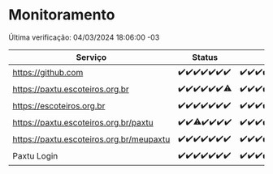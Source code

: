 # Monitoramento

Última verificação: 04/03/2024 18:06:00 -03

|Serviço|Status|Últimas 24h|
|---|---|---|
|https://github.com|<span title="2024-02-26: OK=24">✔️</span><span title="2024-02-27: OK=24">✔️</span><span title="2024-02-28: OK=24">✔️</span><span title="2024-02-29: OK=24">✔️</span><span title="2024-03-01: OK=24">✔️</span><span title="2024-03-02: OK=24">✔️</span><span title="2024-03-03: OK=22">✔️</span>|<span title="03/03/2024 19:03:00 -03 : 200">✔️</span><span title="03/03/2024 20:04:00 -03 : 200">✔️</span><span title="03/03/2024 21:30:00 -03 : 200">✔️</span><span title="03/03/2024 22:55:00 -03 : 200">✔️</span><span title="03/03/2024 23:55:00 -03 : 200">✔️</span><span title="04/03/2024 00:37:00 -03 : 200">✔️</span><span title="04/03/2024 01:34:00 -03 : 200">✔️</span><span title="04/03/2024 02:40:00 -03 : 200">✔️</span><span title="04/03/2024 03:54:00 -03 : 200">✔️</span><span title="04/03/2024 04:19:00 -03 : 200">✔️</span><span title="04/03/2024 06:25:00 -03 : 200">✔️</span><span title="04/03/2024 08:18:00 -03 : 200">✔️</span><span title="04/03/2024 09:17:00 -03 : 200">✔️</span><span title="04/03/2024 10:08:00 -03 : 200">✔️</span><span title="04/03/2024 11:05:00 -03 : 200">✔️</span><span title="04/03/2024 12:07:00 -03 : 200">✔️</span><span title="04/03/2024 13:08:00 -03 : 200">✔️</span><span title="04/03/2024 14:06:00 -03 : 200">✔️</span><span title="04/03/2024 15:08:00 -03 : 200">✔️</span><span title="04/03/2024 16:03:00 -03 : 200">✔️</span><span title="04/03/2024 17:06:00 -03 : 200">✔️</span><span title="04/03/2024 18:06:00 -03 : 200">✔️</span>|
|https://paxtu.escoteiros.org.br|<span title="2024-02-26: OK=24">✔️</span><span title="2024-02-27: OK=24">✔️</span><span title="2024-02-28: OK=24">✔️</span><span title="2024-02-29: OK=24">✔️</span><span title="2024-03-01: OK=24">✔️</span><span title="2024-03-02: OK=24">✔️</span><span title="2024-03-03: OK=21, Falhas=1">⚠️</span>|<span title="03/03/2024 19:03:00 -03 : 200">✔️</span><span title="03/03/2024 20:04:00 -03 : 200">✔️</span><span title="03/03/2024 21:30:00 -03 : 200">✔️</span><span title="03/03/2024 22:55:00 -03 : 200">✔️</span><span title="03/03/2024 23:55:00 -03 : 200">✔️</span><span title="04/03/2024 00:37:00 -03 : 200">✔️</span><span title="04/03/2024 01:34:00 -03 : 200">✔️</span><span title="04/03/2024 02:40:00 -03 : 200">✔️</span><span title="04/03/2024 03:54:00 -03 : 200">✔️</span><span title="04/03/2024 04:19:00 -03 : 200">✔️</span><span title="04/03/2024 06:25:00 -03 : 200">✔️</span><span title="04/03/2024 08:18:00 -03 : 200">✔️</span><span title="04/03/2024 09:17:00 -03 : 200">✔️</span><span title="04/03/2024 10:08:00 -03 : 0">❌</span><span title="04/03/2024 11:05:00 -03 : 200">✔️</span><span title="04/03/2024 12:07:00 -03 : 200">✔️</span><span title="04/03/2024 13:08:00 -03 : 200">✔️</span><span title="04/03/2024 14:06:00 -03 : 200">✔️</span><span title="04/03/2024 15:08:00 -03 : 200">✔️</span><span title="04/03/2024 16:03:00 -03 : 200">✔️</span><span title="04/03/2024 17:06:00 -03 : 200">✔️</span><span title="04/03/2024 18:06:00 -03 : 200">✔️</span>|
|https://escoteiros.org.br|<span title="2024-02-26: OK=24">✔️</span><span title="2024-02-27: OK=24">✔️</span><span title="2024-02-28: OK=24">✔️</span><span title="2024-02-29: OK=24">✔️</span><span title="2024-03-01: OK=24">✔️</span><span title="2024-03-02: OK=24">✔️</span><span title="2024-03-03: OK=22">✔️</span>|<span title="03/03/2024 19:03:00 -03 : 200">✔️</span><span title="03/03/2024 20:04:00 -03 : 200">✔️</span><span title="03/03/2024 21:30:00 -03 : 200">✔️</span><span title="03/03/2024 22:55:00 -03 : 200">✔️</span><span title="03/03/2024 23:55:00 -03 : 200">✔️</span><span title="04/03/2024 00:37:00 -03 : 200">✔️</span><span title="04/03/2024 01:34:00 -03 : 200">✔️</span><span title="04/03/2024 02:40:00 -03 : 200">✔️</span><span title="04/03/2024 03:54:00 -03 : 200">✔️</span><span title="04/03/2024 04:19:00 -03 : 200">✔️</span><span title="04/03/2024 06:25:00 -03 : 200">✔️</span><span title="04/03/2024 08:18:00 -03 : 200">✔️</span><span title="04/03/2024 09:17:00 -03 : 200">✔️</span><span title="04/03/2024 10:08:00 -03 : 200">✔️</span><span title="04/03/2024 11:05:00 -03 : 403">❌</span><span title="04/03/2024 12:07:00 -03 : 200">✔️</span><span title="04/03/2024 13:08:00 -03 : 200">✔️</span><span title="04/03/2024 14:06:00 -03 : 200">✔️</span><span title="04/03/2024 15:08:00 -03 : 200">✔️</span><span title="04/03/2024 16:03:00 -03 : 200">✔️</span><span title="04/03/2024 17:06:00 -03 : 200">✔️</span><span title="04/03/2024 18:06:00 -03 : 200">✔️</span>|
|https://paxtu.escoteiros.org.br/paxtu|<span title="2024-02-26: OK=24">✔️</span><span title="2024-02-27: OK=24">✔️</span><span title="2024-02-28: OK=23, Falhas=1">⚠️</span><span title="2024-02-29: OK=24">✔️</span><span title="2024-03-01: OK=24">✔️</span><span title="2024-03-02: OK=24">✔️</span><span title="2024-03-03: OK=22">✔️</span>|<span title="03/03/2024 19:03:00 -03 : 200">✔️</span><span title="03/03/2024 20:04:00 -03 : 200">✔️</span><span title="03/03/2024 21:30:00 -03 : 200">✔️</span><span title="03/03/2024 22:55:00 -03 : 200">✔️</span><span title="03/03/2024 23:55:00 -03 : 200">✔️</span><span title="04/03/2024 00:37:00 -03 : 200">✔️</span><span title="04/03/2024 01:34:00 -03 : 200">✔️</span><span title="04/03/2024 02:40:00 -03 : 200">✔️</span><span title="04/03/2024 03:54:00 -03 : 200">✔️</span><span title="04/03/2024 04:19:00 -03 : 200">✔️</span><span title="04/03/2024 06:25:00 -03 : 200">✔️</span><span title="04/03/2024 08:18:00 -03 : 200">✔️</span><span title="04/03/2024 09:17:00 -03 : 200">✔️</span><span title="04/03/2024 10:08:00 -03 : 200">✔️</span><span title="04/03/2024 11:05:00 -03 : 200">✔️</span><span title="04/03/2024 12:07:00 -03 : 200">✔️</span><span title="04/03/2024 13:08:00 -03 : 200">✔️</span><span title="04/03/2024 14:06:00 -03 : 200">✔️</span><span title="04/03/2024 15:08:00 -03 : 200">✔️</span><span title="04/03/2024 16:03:00 -03 : 404">❌</span><span title="04/03/2024 17:06:00 -03 : 404">❌</span><span title="04/03/2024 18:06:00 -03 : 404">❌</span>|
|https://paxtu.escoteiros.org.br/meupaxtu|<span title="2024-02-26: OK=24">✔️</span><span title="2024-02-27: OK=24">✔️</span><span title="2024-02-28: OK=24">✔️</span><span title="2024-02-29: OK=24">✔️</span><span title="2024-03-01: OK=24">✔️</span><span title="2024-03-02: OK=24">✔️</span><span title="2024-03-03: OK=22">✔️</span>|<span title="03/03/2024 19:03:00 -03 : 200">✔️</span><span title="03/03/2024 20:04:00 -03 : 200">✔️</span><span title="03/03/2024 21:30:00 -03 : 200">✔️</span><span title="03/03/2024 22:55:00 -03 : 200">✔️</span><span title="03/03/2024 23:55:00 -03 : 200">✔️</span><span title="04/03/2024 00:37:00 -03 : 200">✔️</span><span title="04/03/2024 01:34:00 -03 : 200">✔️</span><span title="04/03/2024 02:40:00 -03 : 200">✔️</span><span title="04/03/2024 03:54:00 -03 : 200">✔️</span><span title="04/03/2024 04:19:00 -03 : 200">✔️</span><span title="04/03/2024 06:25:00 -03 : 200">✔️</span><span title="04/03/2024 08:18:00 -03 : 200">✔️</span><span title="04/03/2024 09:17:00 -03 : 200">✔️</span><span title="04/03/2024 10:08:00 -03 : 200">✔️</span><span title="04/03/2024 11:05:00 -03 : 200">✔️</span><span title="04/03/2024 12:07:00 -03 : 200">✔️</span><span title="04/03/2024 13:08:00 -03 : 200">✔️</span><span title="04/03/2024 14:06:00 -03 : 200">✔️</span><span title="04/03/2024 15:08:00 -03 : 200">✔️</span><span title="04/03/2024 16:03:00 -03 : 404">❌</span><span title="04/03/2024 17:06:00 -03 : 404">❌</span><span title="04/03/2024 18:06:00 -03 : 404">❌</span>|
|Paxtu Login|<span title="2024-02-26: OK=24">✔️</span><span title="2024-02-27: OK=24">✔️</span><span title="2024-02-28: OK=24">✔️</span><span title="2024-02-29: OK=24">✔️</span><span title="2024-03-01: OK=24">✔️</span><span title="2024-03-02: OK=24">✔️</span><span title="2024-03-03: OK=22">✔️</span>|<span title="03/03/2024 19:03:00 -03 : 200">✔️</span><span title="03/03/2024 20:04:00 -03 : 200">✔️</span><span title="03/03/2024 21:30:00 -03 : 200">✔️</span><span title="03/03/2024 22:55:00 -03 : 200">✔️</span><span title="03/03/2024 23:55:00 -03 : 200">✔️</span><span title="04/03/2024 00:37:00 -03 : 200">✔️</span><span title="04/03/2024 01:34:00 -03 : 200">✔️</span><span title="04/03/2024 02:40:00 -03 : 200">✔️</span><span title="04/03/2024 03:54:00 -03 : 200">✔️</span><span title="04/03/2024 04:19:00 -03 : 200">✔️</span><span title="04/03/2024 06:25:00 -03 : 200">✔️</span><span title="04/03/2024 08:18:00 -03 : 200">✔️</span><span title="04/03/2024 09:17:00 -03 : 200">✔️</span><span title="04/03/2024 10:08:00 -03 : 200">✔️</span><span title="04/03/2024 11:05:00 -03 : 200">✔️</span><span title="04/03/2024 12:07:00 -03 : 200">✔️</span><span title="04/03/2024 13:08:00 -03 : 200">✔️</span><span title="04/03/2024 14:06:00 -03 : 200">✔️</span><span title="04/03/2024 15:08:00 -03 : 200">✔️</span><span title="04/03/2024 16:03:00 -03 : 404">❌</span><span title="04/03/2024 17:06:00 -03 : 404">❌</span><span title="04/03/2024 18:06:00 -03 : 404">❌</span>|
